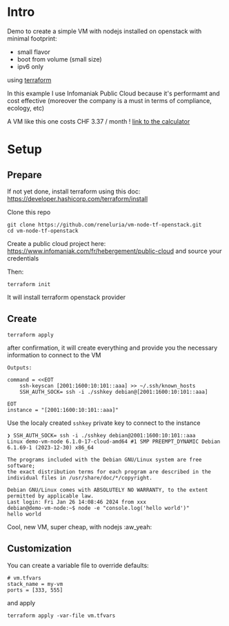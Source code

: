 Intro
=====

Demo to create a simple VM with nodejs installed
on openstack with minimal footprint:
- small flavor
- boot from volume (small size)
- ipv6 only

using [terraform](https://www.terraform.io/)

In this example I use Infomaniak Public Cloud because it's performamt and cost effective
(moreover the company is a must in terms of compliance, ecology, etc)

A VM like this one costs CHF 3.37 / month !
[link to the calculator](https://infomaniak.cloud/calculator?uuid=7826f3ad-7bc1-4ca9-8412-ed965b867ad5)

Setup
=====

Prepare
-------

If not yet done, install terraform using this doc: https://developer.hashicorp.com/terraform/install

Clone this repo

```shell
git clone https://github.com/reneluria/vm-node-tf-openstack.git
cd vm-node-tf-openstack
```

Create a public cloud project here: https://www.infomaniak.com/fr/hebergement/public-cloud
and source your credentials

Then:

```shell
terraform init
```

It will install terraform openstack provider

Create
------

```shell
terraform apply
```

after confirmation, it will create everything and provide you the necessary information to connect to the VM

```shell
Outputs:

command = <<EOT
    ssh-keyscan [2001:1600:10:101::aaa] >> ~/.ssh/known_hosts
    SSH_AUTH_SOCK= ssh -i ./sshkey debian@[2001:1600:10:101::aaa]

EOT
instance = "[2001:1600:10:101::aaa]"
```

Use the localy created `sshkey` private key to connect to the instance

```shell
❯ SSH_AUTH_SOCK= ssh -i ./sshkey debian@2001:1600:10:101::aaa
Linux demo-vm-node 6.1.0-17-cloud-amd64 #1 SMP PREEMPT_DYNAMIC Debian 6.1.69-1 (2023-12-30) x86_64

The programs included with the Debian GNU/Linux system are free software;
the exact distribution terms for each program are described in the
individual files in /usr/share/doc/*/copyright.

Debian GNU/Linux comes with ABSOLUTELY NO WARRANTY, to the extent
permitted by applicable law.
Last login: Fri Jan 26 14:08:46 2024 from xxx
debian@demo-vm-node:~$ node -e "console.log('hello world')"
hello world
```

Cool, new VM, super cheap, with nodejs :aw_yeah:

Customization
-------------

You can create a variable file to override defaults:

```
# vm.tfvars
stack_name = my-vm
ports = [333, 555]
```

and apply

```shell
terraform apply -var-file vm.tfvars
```
